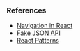 

### References
- [Navigation in React](https://dev.to/projectescape/programmatic-navigation-in-react-3p1l)
- [Fake JSON API](https://jsonplaceholder.typicode.com/)
- [React Patterns](https://reactpatterns.com/#container-component)
